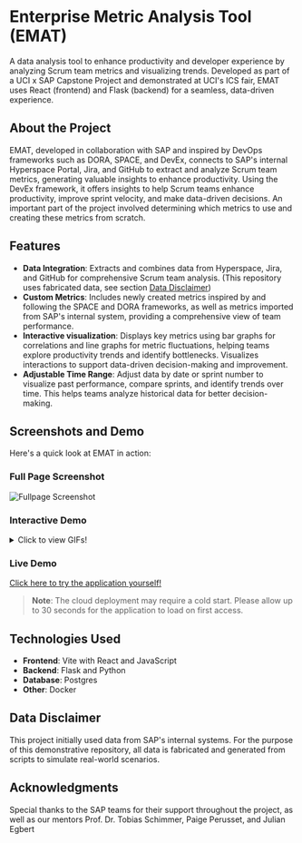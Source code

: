 # Enterprise Metric Analysis Tool (EMAT)

A data analysis tool to enhance productivity and developer experience by analyzing Scrum team metrics and visualizing trends. Developed as part of a UCI x SAP Capstone Project and demonstrated at UCI's ICS fair, EMAT uses React (frontend) and Flask (backend) for a seamless, data-driven experience.

## About the Project

EMAT, developed in collaboration with SAP and inspired by DevOps frameworks such as DORA, SPACE, and DevEx, connects to SAP's internal Hyperspace Portal, Jira, and GitHub to extract and analyze Scrum team metrics, generating valuable insights to enhance productivity. Using the DevEx framework, it offers insights to help Scrum teams enhance productivity, improve sprint velocity, and make data-driven decisions. An important part of the project involved determining which metrics to use and creating these metrics from scratch.

## Features

- **Data Integration**: Extracts and combines data from Hyperspace, Jira, and GitHub for comprehensive Scrum team analysis. (This repository uses fabricated data, see section [Data Disclaimer](#data-disclaimer))
- **Custom Metrics**: Includes newly created metrics inspired by and following the SPACE and DORA frameworks, as well as metrics imported from SAP's internal system, providing a comprehensive view of team performance.
- **Interactive visualization**: Displays key metrics using bar graphs for correlations and line graphs for metric fluctuations, helping teams explore productivity trends and identify bottlenecks. Visualizes interactions to support data-driven decision-making and improvement.
- **Adjustable Time Range**: Adjust data by date or sprint number to visualize past performance, compare sprints, and identify trends over time. This helps teams analyze historical data for better decision-making.

## Screenshots and Demo

Here's a quick look at EMAT in action:

### Full Page Screenshot

![Fullpage Screenshot](https://github.com/user-attachments/assets/71df56a5-4580-4767-be3a-c55a682cf5d8)

### Interactive Demo

<details>
<summary>Click to view GIFs!</summary>

### Adjust Sprint Range (with sprint number or date)

![Recording2024-11-21233522-ezgif com-video-to-gif-converter](https://github.com/user-attachments/assets/110e36a2-4a5b-4b5e-870a-8d24ddfcf90c)

### Correlations Bar Graph

![Recording2024-11-21233625-ezgif com-video-to-gif-converter](https://github.com/user-attachments/assets/ce23284f-17b6-47b7-b8f8-a9981edb404f)

### Data Points Line Graph

![Recording2024-11-21233732-ezgif com-video-to-gif-converter](https://github.com/user-attachments/assets/63438c05-fbfe-4175-b681-e28bb2bdaa67)

</details>

### Live Demo

[Click here to try the application yourself!](https://enterprise-metric-analysis-tool.onrender.com/)

> **Note**: The cloud deployment may require a cold start. Please allow up to 30 seconds for the application to load on first access.

## Technologies Used

- **Frontend**: Vite with React and JavaScript
- **Backend**: Flask and Python
- **Database**: Postgres
- **Other**: Docker

## Data Disclaimer

This project initially used data from SAP's internal systems. For the purpose of this demonstrative repository, all data is fabricated and generated from scripts to simulate real-world scenarios.

## Acknowledgments

Special thanks to the SAP teams for their support throughout the project, as well as our mentors Prof. Dr. Tobias Schimmer, Paige Perusset, and Julian Egbert
